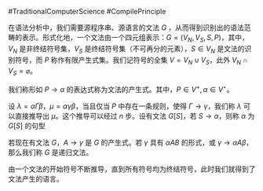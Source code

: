 #TraditionalComputerScience  #CompilePrinciple 

在语法分析中，我们需要源程序串、源语言的文法 $G$ ，从而得到识别出的语法范畴的表示。形式化地，一个文法由一个四元组表示：$G = (V_{N} ,V_{S},S,P)$，其中，$V_{N}$ 是非终结符号集，$V_{S}$ 是终结符号集（不可再分的元素），$S \in V_{N}$ 是文法的识别符号，而 $P$ 称作有限产生式集。我们记符号的全集 $V = V_{N} \cup V_{S}$，此外 $V_{N }\cap V_{S} = \varnothing$。

我们称形如 $P \rightarrow \alpha$ 的表达式称为文法的产生式。其中，$P \in V^{+},\alpha \in V^{\star}$。

设 $\lambda = \alpha \Gamma \beta$，$\mu  = \alpha \gamma \beta$，当且仅当 $P$ 中存在一条规则，使得 $\Gamma \rightarrow \gamma$，我们称 $\lambda$ 可以直接推导出 $\mu$。这个推导可以经过 $n$ 步。设有文法 $G[S]$，若 $S \rightarrow  \alpha$，则称 $\alpha$ 为 $G[S]$ 的句型

若现在有文法 $G$，$A \rightarrow \gamma$ 是 $G$ 的产生式。若 $\gamma$ 具有 $\alpha AB$ 的形式，或 $\gamma \rightarrow \alpha A \beta$，那么我们称 $G$ 是递归文法。

由一个文法的开始符号不断推导，直到所有符号均为终结符号，此时我们就得到了文法产生的语言。

